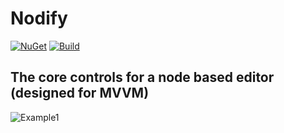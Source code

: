 # Nodify
[![NuGet](https://img.shields.io/nuget/dt/Nodify?label=nuget&style=for-the-badge)](https://www.nuget.org/packages/Nodify)
[![Build](https://img.shields.io/github/workflow/status/miroiu/nodify/Build?style=for-the-badge)](https://github.com/miroiu/nodify/actions)

## The core controls for a node based editor (designed for MVVM)
![Example1](https://i.imgur.com/0hycTVf.png)
